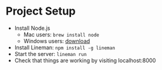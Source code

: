 Project Setup
==

- Install Node.js
  - Mac users: `brew install node`
  - Windows users: [download](http://nodejs.org/download/)
- Install Lineman: `npm install -g lineman`
- Start the server: `lineman run`
- Check that things are working by visiting localhost:8000
